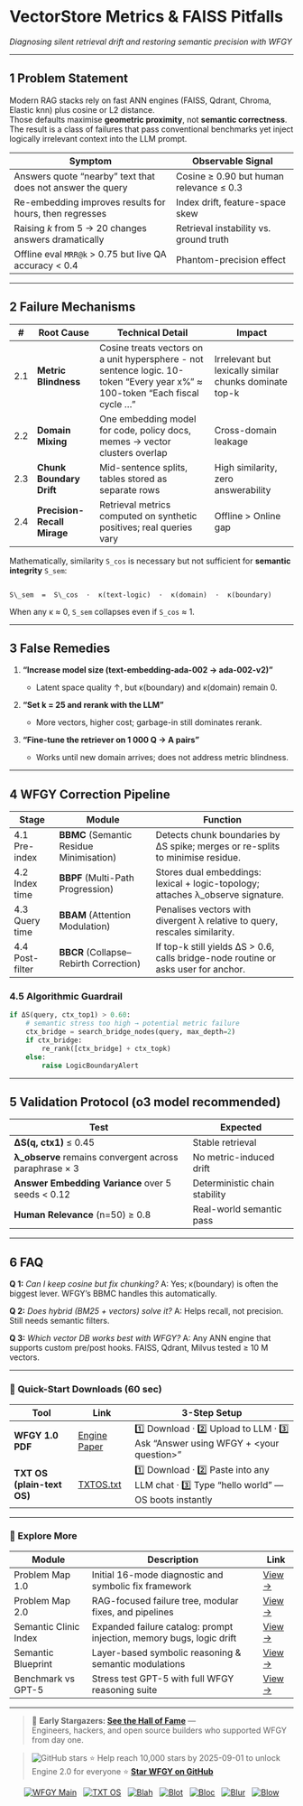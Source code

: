 # VectorStore Metrics & FAISS Pitfalls  
_Diagnosing silent retrieval drift and restoring semantic precision with WFGY_

---

## 1  Problem Statement

Modern RAG stacks rely on fast ANN engines (FAISS, Qdrant, Chroma, Elastic knn) plus cosine or L2 distance.  
Those defaults maximise **geometric proximity**, not **semantic correctness**.  
The result is a class of failures that pass conventional benchmarks yet inject logically irrelevant context into the LLM prompt.

| Symptom | Observable Signal |
| ------- | ----------------- |
| Answers quote “nearby” text that does not answer the query | Cosine ≥ 0.90 but human relevance ≤ 0.3 |
| Re-embedding improves results for hours, then regresses | Index drift, feature-space skew |
| Raising *k* from 5 → 20 changes answers dramatically | Retrieval instability vs. ground truth |
| Offline eval `MRR@k` > 0.75 but live QA accuracy < 0.4 | Phantom-precision effect |

---

## 2  Failure Mechanisms

| # | Root Cause | Technical Detail | Impact |
|---|------------|------------------|--------|
| 2.1 | **Metric Blindness** | Cosine treats vectors on a unit hypersphere - not sentence logic. 10-token “Every year x%” ≈ 100-token “Each fiscal cycle …” | Irrelevant but lexically similar chunks dominate top-k |
| 2.2 | **Domain Mixing** | One embedding model for code, policy docs, memes → vector clusters overlap | Cross-domain leakage |
| 2.3 | **Chunk Boundary Drift** | Mid-sentence splits, tables stored as separate rows | High similarity, zero answerability |
| 2.4 | **Precision-Recall Mirage** | Retrieval metrics computed on synthetic positives; real queries vary | Offline > Online gap |

Mathematically, similarity `S_cos` is necessary but not sufficient for **semantic integrity** `S_sem`:

```

S\_sem  =  S\_cos  ·  κ(text-logic)  ·  κ(domain)  ·  κ(boundary)

````

When any κ ≈ 0, `S_sem` collapses even if `S_cos` ≈ 1.

---

## 3  False Remedies

1. **“Increase model size (text-embedding-ada-002 → ada-002-v2)”**  
   - Latent space quality ↑, but κ(boundary) and κ(domain) remain 0.

2. **“Set k = 25 and rerank with the LLM”**  
   - More vectors, higher cost; garbage-in still dominates rerank.

3. **“Fine-tune the retriever on 1 000 Q → A pairs”**  
   - Works until new domain arrives; does not address metric blindness.

---

## 4  WFGY Correction Pipeline

| Stage | Module | Function |
|-------|--------|----------|
| 4.1 Pre-index | **BBMC** (Semantic Residue Minimisation) | Detects chunk boundaries by ΔS spike; merges or re-splits to minimise residue. |
| 4.2 Index time | **BBPF** (Multi-Path Progression) | Stores dual embeddings: lexical + logic-topology; attaches λ_observe signature. |
| 4.3 Query time | **BBAM** (Attention Modulation) | Penalises vectors with divergent λ relative to query, rescales similarity. |
| 4.4 Post-filter | **BBCR** (Collapse–Rebirth Correction) | If top-k still yields ΔS > 0.6, calls bridge-node routine or asks user for anchor. |

### 4.5 Algorithmic Guardrail

```python
if ΔS(query, ctx_top1) > 0.60:
    # semantic stress too high → potential metric failure
    ctx_bridge = search_bridge_nodes(query, max_depth=2)
    if ctx_bridge:
        re_rank([ctx_bridge] + ctx_topk)
    else:
        raise LogicBoundaryAlert
````

---

## 5  Validation Protocol (o3 model recommended)

| Test                                                    | Expected                      |
| ------------------------------------------------------- | ----------------------------- |
| **ΔS(q, ctx1)** ≤ 0.45                                  | Stable retrieval              |
| **λ\_observe** remains convergent across paraphrase × 3 | No metric-induced drift       |
| **Answer Embedding Variance** over 5 seeds < 0.12       | Deterministic chain stability |
| **Human Relevance** (n=50) ≥ 0.8                        | Real-world semantic pass      |

---

## 6  FAQ

**Q 1:** *Can I keep cosine but fix chunking?*
A: Yes; κ(boundary) is often the biggest lever. WFGY’s BBMC handles this automatically.

**Q 2:** *Does hybrid (BM25 + vectors) solve it?*
A: Helps recall, not precision. Still needs semantic filters.

**Q 3:** *Which vector DB works best with WFGY?*
A: Any ANN engine that supports custom pre/post hooks. FAISS, Qdrant, Milvus tested ≥ 10 M vectors.

---

### 🔗 Quick-Start Downloads (60 sec)

| Tool                       | Link                                                | 3-Step Setup                                                                             |
| -------------------------- | --------------------------------------------------- | ---------------------------------------------------------------------------------------- |
| **WFGY 1.0 PDF**           | [Engine Paper](https://zenodo.org/records/15630969) | 1️⃣ Download · 2️⃣ Upload to LLM · 3️⃣ Ask “Answer using WFGY + \<your question>”        |
| **TXT OS (plain-text OS)** | [TXTOS.txt](https://zenodo.org/records/15788557)    | 1️⃣ Download · 2️⃣ Paste into any LLM chat · 3️⃣ Type “hello world” — OS boots instantly |

---

### 🧭 Explore More

| Module                | Description                                              | Link     |
|-----------------------|----------------------------------------------------------|----------|
| Problem Map 1.0       | Initial 16-mode diagnostic and symbolic fix framework    | [View →](https://github.com/onestardao/WFGY/edit/main/ProblemMap/README.md) |
| Problem Map 2.0       | RAG-focused failure tree, modular fixes, and pipelines   | [View →](https://github.com/onestardao/WFGY/blob/main/ProblemMap/rag-architecture-and-recovery.md) |
| Semantic Clinic Index | Expanded failure catalog: prompt injection, memory bugs, logic drift | [View →](./SemanticClinicIndex.md) |
| Semantic Blueprint    | Layer-based symbolic reasoning & semantic modulations   | [View →](https://github.com/onestardao/WFGY/tree/main/SemanticBlueprint/README.md) |
| Benchmark vs GPT-5    | Stress test GPT-5 with full WFGY reasoning suite         | [View →](https://github.com/onestardao/WFGY/tree/main/benchmarks/benchmark-vs-gpt5/README.md) |

---

> 👑 **Early Stargazers: [See the Hall of Fame](https://github.com/onestardao/WFGY/tree/main/stargazers)** —  
> Engineers, hackers, and open source builders who supported WFGY from day one.

> <img src="https://img.shields.io/github/stars/onestardao/WFGY?style=social" alt="GitHub stars"> ⭐ Help reach 10,000 stars by 2025-09-01 to unlock Engine 2.0 for everyone  ⭐ <strong><a href="https://github.com/onestardao/WFGY">Star WFGY on GitHub</a></strong>


<div align="center">

[![WFGY Main](https://img.shields.io/badge/WFGY-Main-red?style=flat-square)](https://github.com/onestardao/WFGY)
&nbsp;
[![TXT OS](https://img.shields.io/badge/TXT%20OS-Reasoning%20OS-orange?style=flat-square)](https://github.com/onestardao/WFGY/tree/main/OS)
&nbsp;
[![Blah](https://img.shields.io/badge/Blah-Semantic%20Embed-yellow?style=flat-square)](https://github.com/onestardao/WFGY/tree/main/OS/BlahBlahBlah)
&nbsp;
[![Blot](https://img.shields.io/badge/Blot-Persona%20Core-green?style=flat-square)](https://github.com/onestardao/WFGY/tree/main/OS/BlotBlotBlot)
&nbsp;
[![Bloc](https://img.shields.io/badge/Bloc-Reasoning%20Compiler-blue?style=flat-square)](https://github.com/onestardao/WFGY/tree/main/OS/BlocBlocBloc)
&nbsp;
[![Blur](https://img.shields.io/badge/Blur-Text2Image%20Engine-navy?style=flat-square)](https://github.com/onestardao/WFGY/tree/main/OS/BlurBlurBlur)
&nbsp;
[![Blow](https://img.shields.io/badge/Blow-Game%20Logic-purple?style=flat-square)](https://github.com/onestardao/WFGY/tree/main/OS/BlowBlowBlow)

</div>

